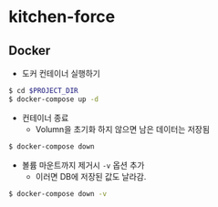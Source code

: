 # kitchen-force


## Docker

* 도커 컨테이너 실행하기
```bash
$ cd $PROJECT_DIR
$ docker-compose up -d
```

* 컨테이너 종료
    * Volumn을 초기화 하지 않으면 남은 데이터는 저장됨

```bash
$ docker-compose down
```
* 볼륨 마운트까지 제거시 ```-v``` 옵션 추가
    * 이러면 DB에 저장된 값도 날라감.

```bash
$ docker-compose down -v
```